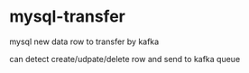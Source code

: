 # mysql-transfer
mysql new data row to transfer by kafka

can detect create/udpate/delete row and send to kafka queue

